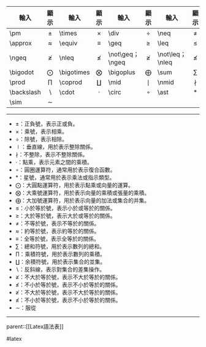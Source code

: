 
| 輸入         |      顯示      | 輸入         |      顯示      | 輸入             |     顯示      | 輸入             |     顯示     |
| ---------- | :----------: | ---------- | :----------: | -------------- | :---------: | -------------- | :--------: |
| \pm        |    $\pm$     | \times     |   $\times$   | \div           |   $\div$    | \neq           |   $\neq$   |
| \approx    |  $\approx$   | \equiv     |   $\equiv$   | \geq           |   $\geq$    | \leq           |   $\leq$   |
| \ngeq      |   $\ngeq$    | \nleq      |   $\nleq$    | \not\geq；\ngeq | $\not \geq$ | \not\leq；\nleq | $\not\leq$ |
| \bigodot   |  $\bigodot$  | \bigotimes | $\bigotimes$ | \bigoplus      | $\bigoplus$ | \sum           |   $\sum$   |
| \prod      |   $\prod$    | \coprod    |  $\coprod$   | \mid           |   $\mid$    | \nmid          |  $\nmid$   |
| \backslash | $\backslash$ | \cdot      |   $\cdot$    | \circ          |   $\circ$   | \ast           |   $\ast$   |
| \sim       |    $\sim$    |            |              |                |             |                |            |
- - -
- $\pm$：正負號，表示正或負。
- $\times$：乘號，表示相乘。
- $\div$：除號，表示相除。
- $\mid$：垂直線，用於表示整除關係。
- $\nmid$：不整除，表示不整除關係。
- $\cdot$：點乘，表示元素之間的乘積。
- $\circ$：圓圈運算符，通常用於表示復合函數。
- $\ast$：星號，通常用於表示乘法或指示類型。
- $\bigodot$：大圓點運算符，用於表示點乘或向量的運算。
- $\bigotimes$：大乘號運算符，用於表示向量的乘積或張量的乘積。
- $\bigoplus$：大加號運算符，用於表示向量的加法或集合的并集。
- $\leq$：小於等於號，表示小於或等於的關係。
- $\geq$：大於等於號，表示大於或等於的關係。
- $\neq$：不等於號，表示不等於的關係。
- $\approx$：約等於號，表示約等於的關係。
- $\equiv$：全等於號，表示全等於的關係。
- $\sum$：總和符號，用於表示數列的總和。
- $\prod$：乘積符號，用於表示數列的乘積。
- $\coprod$：余積符號，用於表示集合的並集。
- $\backslash$：反斜線，表示對集合的差集操作。
- $\ngeq$：不大於等於號，表示不大於等於的關係。
- $\nleq$：不小於等於號，表示不小於等於的關係。
- $\not\geq$：不大於等於號，表示不大於等於的關係。
- $\not\leq$：不小於等於號，表示不小於等於的關係。
- $\sim$：服從
- - -
parent::[[Latex語法表]]

#latex